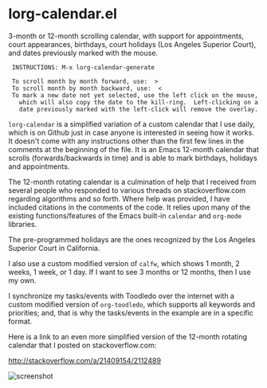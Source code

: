lorg-calendar.el
================

3-month or 12-month scrolling calendar, with support for appointments, court appearances, birthdays, court holidays (Los Angeles Superior Court), and dates previously marked with the mouse.

     INSTRUCTIONS: M-x lorg-calendar-generate

     To scroll month by month forward, use:  >
     To scroll month by month backward, use:  <
     To mark a new date not yet selected, use the left click on the mouse,
       which will also copy the date to the kill-ring.  Left-clicking on a
       date previously marked with the left-click will remove the overlay.

`lorg-calendar` is a simplified variation of a custom calendar that I use daily, which is on Github just in case anyone is interested in seeing how it works.  It doesn't come with any instructions other than the first few lines in the comments at the beginning of the file.  It is an Emacs 12-month calendar that scrolls (forwards/backwards in time) and is able to mark birthdays, holidays and appointments.

The 12-month rotating calendar is a culmination of help that I received from several people who responded to various threads on stackoverflow.com regarding algorithms and so forth.  Where help was provided, I have included citations in the comments of the code.  It relies upon many of the existing functions/features of the Emacs built-in `calendar` and `org-mode` libraries.

The pre-programmed holidays are the ones recognized by the Los Angeles Superior Court in California.

I also use a custom modified version of `calfw`, which shows 1 month, 2 weeks, 1 week, or 1 day.  If I want to see 3 months or 12 months, then I use my own.

I synchronize my tasks/events with Toodledo over the internet with a custom modified version of `org-toodledo`, which supports all keywords and priorities; and, that is why the tasks/events in the example are in a specific format.

Here is a link to an even more simplified version of the 12-month rotating calendar that I posted on stackoverflow.com:

http://stackoverflow.com/a/21409154/2112489

![screenshot](http://www.lawlist.com/images/calendar_example.png)